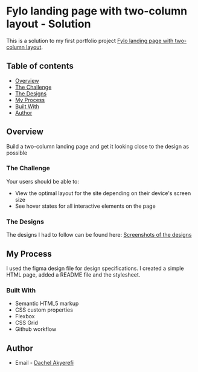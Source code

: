 # Fylo landing page with two-column layout - Solution

This is a solution to my first portfolio project [Fylo landing page with two-column layout](https://drive.google.com/uc?id=1JZ2R8y_wDIftWlyueVfI3pR9Kyko6wDw). 



## Table of contents

  - [Overview](#overview)
  - [The Challenge](#the-challenge)
  - [The Designs](#the-designs)
  - [My Process](#my-process)
  - [Built With](#built-with)
  - [Author](#author)
 


## Overview
Build a two-column landing page and get it looking close to the design as possible

### The Challenge
Your users should be able to:
- View the optimal layout for the site depending on their device's screen size
- See hover states for all interactive elements on the page

### The Designs

The designs I had to follow can be found here: [Screenshots of the designs](https://drive.google.com/uc?id=1JZ2R8y_wDIftWlyueVfI3pR9Kyko6wDw)



## My Process

I used the figma design file for design specifications. I created a simple HTML page, added a README file and the stylesheet.

### Built With

- Semantic HTML5 markup
- CSS custom properties
- Flexbox
- CSS Grid
- Github workflow


## Author

- Email - [Dachel Akyerefi](dachel-akyerefi@amalitech.org)




